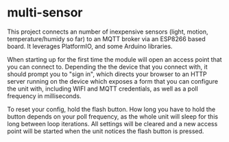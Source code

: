# multi-sensor

This project connects an number of inexpensive sensors (light, motion, temperature/humidy so far) to an MQTT broker via an ESP8266 based board. It leverages PlatformIO, and some Arduino libraries.

When starting up for the first time the module will open an access point that you can connect to. Depending the the device that you connect with, it should prompt you to "sign in", which directs your browser to an HTTP server running on the device which exposes a form that you can configure the unit with, including WIFI and MQTT credentials, as well as a poll frequency in milliseconds.

To reset your config, hold the flash button. How long you have to hold the button depends on your poll frequency, as the whole unit will sleep for this long between loop iterations. All settings will be cleared and a new access point will be started when the unit notices the flash button is pressed.

